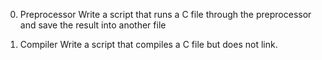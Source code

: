 0. Preprocessor
Write a script that runs a C file through the preprocessor and save the result into another file

1. Compiler
Write a script that compiles a C file but does not link.


